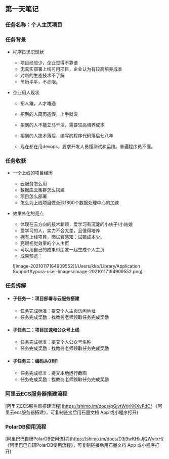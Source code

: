 ## 第一天笔记



### 任务名称：个人主页项目

### 任务背景

* 程序员求职现状

  * 项目经验少，企业觉得不靠谱
  * 无真实部署上线可用项目，企业认为有较高培养成本
  * 对新的生态技术不了解
  * 简历平平，不亮眼。

* 企业用人现状

  * 招人难，人才难遇

  * 招到的人简历造假，上手就废

  * 招到的人不能立马干活，需要较高培养成本

  * 招到的人技术落后，编写的程序代码落后七八年

  * 现在都在用devops，要求开发人员懂测试和运维。普遍程序员不懂。






























### 任务收获

* 一个上线的项目经历

  * 云服务怎么用
  * 数据库云集群怎么搭建
  * 项目怎么部署
  * 怎么为上线项目做全球1800个数据处理中心的加速

* 效果外化的亮点

  * 体现在云方向的技术新颖，爱学习有沉淀的小伙子/小姑娘
  * 爱学习的人，实力不会太差，且值得培养
  * 拥有上线项目，面试官感知：试错成本少。
  * 亮眼视觉效果的个人主页
  * 可以用自己的成果带朋友一起生成个人主页
  * 成果预览：

  ![image-20210117164909552](/Users/kkb/Library/Application Support/typora-user-images/image-20210117164909552.png)

### 任务拆解

* #### 子任务一：项目部署与云服务搭建

  * 任务完成标准：提交个人主页访问地址
  * 任务完成奖励：找教务老师领取任务完成奖励

* #### 子任务二：项目加速和公众号上线

  * 任务完成标准：提交个人公众号名称
  * 任务完成奖励：找教务老师领取任务完成奖励

* #### 子任务三：编码从0到1

  * 任务完成标准：提交本地运行截图
  * 任务完成奖励：找教务老师领取任务完成奖励

### 阿里云ECS服务器搭建流程

[阿里云ECS服务器搭建流程](https://shimo.im/docs/pGjvtWrjrKKXvPdC/ 《阿里云ecs服务器搭建》，可复制链接后用石墨文档 App 或小程序打开)

### PolarDB使用流程

[阿里巴巴自研PolarDB使用流程](https://shimo.im/docs/D3j9wKHkJjQWyrxH/ 《阿里巴巴自研PolarDB使用流程》，可复制链接后用石墨文档 App 或小程序打开)

